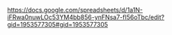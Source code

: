 https://docs.google.com/spreadsheets/d/1a1N-iFRwa0nuwLOc53YM4bb856-ynFNsa7-fI56oTbc/edit?gid=1953577305#gid=1953577305
